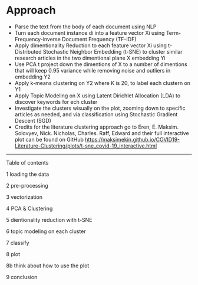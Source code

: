 # Approach

- Parse the text from the body of each document using NLP
- Turn each document instance di into a feature vector Xi using Term-Frequency-inverse Document Frequency (TF-IDF)
- Apply dimentionality Reduction to each feature vector Xi using t-Distributed Stochastic Neighbor Embedding (t-SNE) to cluster similar research articles in the two dimentional plane X embedding Yi
- Use PCA t project down the dimentions of X to a number of dimentions that will keep 0.95 variance while removing noise and outliers in embedding Y2
- Apply k-means clustering on Y2 where K is 20, to label each clustern on Y1
- Apply Topic Modeling on X using Latent Dirichlet Allocation (LDA) to discover keywords for ech cluster
- Investigate the clusters wisually on the plot, zooming down to specific articles as needed, and via classification using Stochastic Gradient Descent (SGD)
- Credits for the literature clustering approach go to Eren, E. Maksim. Solovyev, Nick. Nicholas, Charles. Raff, Edward and their full interactive plot can be found on GitHub https://maksimekin.github.io/COVID19-Literature-Clustering/plots/t-sne_covid-19_interactive.html
-----------------------------------
Table of contents


1 loading the data

2 pre-processing

3 vectorization

4 PCA & Clustering

5 dientionality reduction with t-SNE

6 topic modeling on each cluster

7 classify

8 plot

8b think about how to use the plot

9 conclusion

